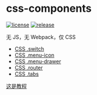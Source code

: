 # css-components
[![license](https://img.shields.io/github/license/ppz-pro/css-components)](https://github.com/ppz-pro/css-components/blob/main/LICENSE)
[![release](https://img.shields.io/github/release/ppz-pro/css-components)](https://github.com/ppz-pro/css-components/releases)

无 JS，无 Webpack，仅 CSS

+ [CSS .switch](https://ppz-pro.github.io/css-components/switch)
+ [CSS .menu-icon](https://ppz-pro.github.io/css-components/menu-icon)
+ [CSS .menu-drawer](https://ppz-pro.github.io/css-components/menu-drawer)
+ [CSS .router](https://ppz-pro.github.io/css-components/router)
+ [CSS .tabs](https://ppz-pro.github.io/css-components/tabs)

[这是教程](https://ppz-pro.github.io/css-components)

